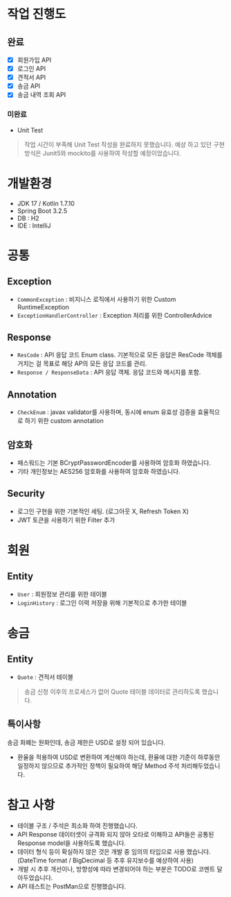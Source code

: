 

# 작업 진행도
## 완료
- [x] 회원가입 API
- [x] 로그인 API
- [x] 견적서 API
- [x] 송금 API
- [x] 송금 내역 조회 API
### 미완료
- Unit Test
> 작업 시간이 부족해 Unit Test 작성을 완료하지 못했습니다. 예상 하고 있던 구현 방식은 Junit5와 mockito를 사용하여 작성할 예정이었습니다.

# 개발환경
- JDK 17 / Kotlin 1.7.10
- Spring Boot 3.2.5
- DB : H2
- IDE : IntelliJ


# 공통
## Exception
- `CommonException` : 비지니스 로직에서 사용하기 위한 Custom RuntimeException
- `ExceptionHandlerController` : Exception 처리를 위한 ControllerAdvice

## Response
- `ResCode` : API 응답 코드 Enum class. 기본적으로 모든 응답은 ResCode 객체를 거치는 걸 목표로 해당 AP의 모든 응답 코드를 관리.
- `Response / ResponseData` : API 응답 객체. 응답 코드와 메시지를 포함.

## Annotation
- `CheckEnum` : javax validator를 사용하며, 동시에 enum 유효성 검증을 효율적으로 하기 위한 custom annotation

## 암호화
- 패스워드는 기본 BCryptPasswordEncoder를 사용하여 암호화 하였습니다.
- 기타 개인정보는 AES256 암호화를 사용하여 암호화 하였습니다.

## Security
- 로그인 구현을 위한 기본적인 세팅. (로그아웃 X, Refresh Token X)
- JWT 토큰을 사용하기 위한 Filter 추가


# 회원
## Entity
- `User` : 회원정보 관리를 위한 테이블
- `LoginHistory` : 로그인 이력 저장을 위해 기본적으로 추가한 테이블


# 송금
## Entity
- `Quote` : 견적서 테이블
> 송금 신청 이후의 프로세스가 없어 Quote 테이블 데이터로 관리하도록 했습니다.

## 특이사항
송금 화폐는 원화인데, 송금 제한은 USD로 설정 되어 있습니다.
*  환율을 적용하여 USD로 변환하여 계산해야 하는데, 환율에 대한 기준이 하루동안 일정하지 않으므로 추가적인 정책이 필요하여 해당 Method 주석 처리해두었습니다.

# 참고 사항
- 테이블 구조 / 주석은 최소화 하여 진행했습니다.
- API Response 데이터셋이 규격화 되지 않아 오타로 이해하고 API들은 공통된 Response model을 사용하도록 했습니다.
- 데이터 형식 등이 확실하지 않은 것은 개발 중 임의의 타입으로 사용 했습니다. (DateTime format / BigDecimal 등 추후 유지보수를 예상하여 사용)
- 개발 시 추후 개선이나, 방향성에 따라 변경되어야 하는 부분은 TODO로 코멘트 달아두었습니다.
- API 테스트는 PostMan으로 진행했습니다.

